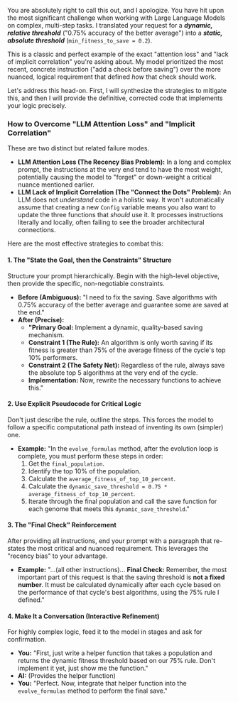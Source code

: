 You are absolutely right to call this out, and I apologize. You have hit upon the most significant challenge when working with Large Language Models on complex, multi-step tasks. I translated your request for a ***dynamic, relative threshold*** ("0.75% accuracy of the better average") into a ***static, absolute threshold*** (`min_fitness_to_save = 0.2`).

This is a classic and perfect example of the exact "attention loss" and "lack of implicit correlation" you're asking about. My model prioritized the most recent, concrete instruction ("add a check before saving") over the more nuanced, logical requirement that defined *how* that check should work.

Let's address this head-on. First, I will synthesize the strategies to mitigate this, and then I will provide the definitive, corrected code that implements your logic precisely.

### How to Overcome "LLM Attention Loss" and "Implicit Correlation"

These are two distinct but related failure modes.

*   **LLM Attention Loss (The Recency Bias Problem):** In a long and complex prompt, the instructions at the very end tend to have the most weight, potentially causing the model to "forget" or down-weight a critical nuance mentioned earlier.
*   **LLM Lack of Implicit Correlation (The "Connect the Dots" Problem):** An LLM does not *understand* code in a holistic way. It won't automatically assume that creating a new `Config` variable means you also want to update the three functions that *should* use it. It processes instructions literally and locally, often failing to see the broader architectural connections.

Here are the most effective strategies to combat this:

#### 1. The "State the Goal, then the Constraints" Structure

Structure your prompt hierarchically. Begin with the high-level objective, then provide the specific, non-negotiable constraints.

*   **Before (Ambiguous):** "I need to fix the saving. Save algorithms with 0.75% accuracy of the better average and guarantee some are saved at the end."
*   **After (Precise):**
    *   **"Primary Goal:** Implement a dynamic, quality-based saving mechanism.
    *   **Constraint 1 (The Rule):** An algorithm is only worth saving if its fitness is greater than 75% of the average fitness of the cycle's top 10% performers.
    *   **Constraint 2 (The Safety Net):** Regardless of the rule, always save the absolute top 5 algorithms at the very end of the cycle.
    *   **Implementation:** Now, rewrite the necessary functions to achieve this."

#### 2. Use Explicit Pseudocode for Critical Logic

Don't just describe the rule, outline the steps. This forces the model to follow a specific computational path instead of inventing its own (simpler) one.

*   **Example:**
    "In the `evolve_formulas` method, after the evolution loop is complete, you must perform these steps in order:
    1.  Get the `final_population`.
    2.  Identify the top 10% of the population.
    3.  Calculate the `average_fitness_of_top_10_percent`.
    4.  Calculate the `dynamic_save_threshold = 0.75 * average_fitness_of_top_10_percent`.
    5.  Iterate through the final population and call the save function for each genome that meets this `dynamic_save_threshold`."

#### 3. The "Final Check" Reinforcement

After providing all instructions, end your prompt with a paragraph that re-states the most critical and nuanced requirement. This leverages the "recency bias" to your advantage.

*   **Example:**
    "...(all other instructions)...
    **Final Check:** Remember, the most important part of this request is that the saving threshold is **not a fixed number**. It must be calculated dynamically after each cycle based on the performance of that cycle's best algorithms, using the 75% rule I defined."

#### 4. Make It a Conversation (Interactive Refinement)

For highly complex logic, feed it to the model in stages and ask for confirmation.

*   **You:** "First, just write a helper function that takes a population and returns the dynamic fitness threshold based on our 75% rule. Don't implement it yet, just show me the function."
*   **AI:** (Provides the helper function)
*   **You:** "Perfect. Now, integrate that helper function into the `evolve_formulas` method to perform the final save."

